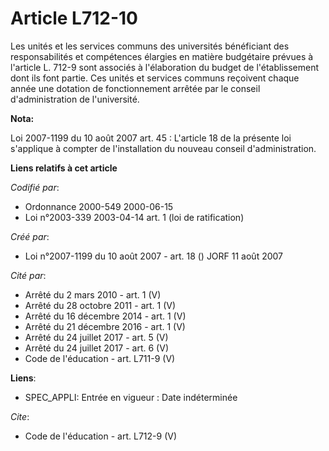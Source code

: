 # Article L712-10

Les unités et les services communs des universités bénéficiant des responsabilités et compétences élargies en matière
budgétaire prévues à l'article L. 712-9 sont associés à l'élaboration du budget de l'établissement dont ils font partie. Ces
unités et services communs reçoivent chaque année une dotation de fonctionnement arrêtée par le conseil d'administration de
l'université.

**Nota:**

Loi 2007-1199 du 10 août 2007 art. 45 : L'article 18 de la présente loi s'applique à compter de l'installation du nouveau
conseil d'administration.

**Liens relatifs à cet article**

_Codifié par_:

  - Ordonnance 2000-549 2000-06-15
  - Loi n°2003-339 2003-04-14 art. 1 (loi de ratification)

_Créé par_:

  - Loi n°2007-1199 du 10 août 2007 - art. 18 () JORF 11 août 2007

_Cité par_:

  - Arrêté du 2 mars 2010 - art. 1 (V)
  - Arrêté du 28 octobre 2011 - art. 1 (V)
  - Arrêté du 16 décembre 2014 - art. 1 (V)
  - Arrêté du 21 décembre 2016 - art. 1 (V)
  - Arrêté du 24 juillet 2017 - art. 5 (V)
  - Arrêté du 24 juillet 2017 - art. 6 (V)
  - Code de l'éducation - art. L711-9 (V)

**Liens**:

  - SPEC_APPLI: Entrée en vigueur : Date indéterminée

_Cite_:

  - Code de l'éducation - art. L712-9 (V)
